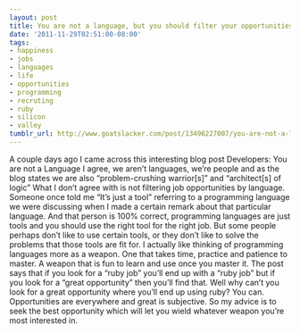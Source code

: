 ```yaml
---
layout: post
title: You are not a language, but you should filter your opportunities by them.
date: '2011-11-29T02:51:00-08:00'
tags:
- happiness
- jobs
- languages
- life
- opportunities
- programming
- recruting
- ruby
- silicon
- valley
tumblr_url: http://www.goatslacker.com/post/13496227007/you-are-not-a-language-but-you-should-filter-your
---
```

A couple days ago I came across this interesting blog post Developers: You are not a Language
I agree, we aren’t languages, we’re people and as the blog states we are also “problem-crushing warrior[s]” and “architect[s] of logic”
What I don’t agree with is not filtering job opportunities by language.
Someone once told me “It’s just a tool” referring to a programming language we were discussing when I made a certain remark about that particular language. And that person is 100% correct, programming languages are just tools and you should use the right tool for the right job. But some people perhaps don’t like to use certain tools, or they don’t like to solve the problems that those tools are fit for.
I actually like thinking of programming languages more as a weapon. One that takes time, practice and patience to master. A weapon that is fun to learn and use once you master it.
The post says that if you look for a “ruby job” you’ll end up with a “ruby job” but if you look for a “great opportunity” then you’ll find that.
Well why can’t you look for a great opportunity where you’ll end up using ruby? You can. Opportunities are everywhere and great is subjective.
So my advice is to seek the best opportunity which will let you wield whatever weapon you’re most interested in.

